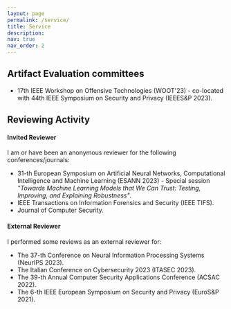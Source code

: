 ```yaml
---
layout: page
permalink: /service/
title: Service
description:
nav: true
nav_order: 2
---
```


## Artifact Evaluation committees

- 17th IEEE Workshop on Offensive Technologies (WOOT'23) - co-located with 44th IEEE Symposium on
Security and Privacy (IEEES&P 2023).

## Reviewing Activity

#### Invited Reviewer

I am or have been an anonymous reviewer for the following conferences/journals:

- 31-th European Symposium on Artificial Neural Networks, Computational Intelligence and Machine Learning (ESANN 2023) - Special session *"Towards Machine Learning Models that We Can Trust: Testing, Improving, and Explaining Robustness"*.
- IEEE Transactions on Information Forensics and Security (IEEE TIFS).
- Journal of Computer Security.


#### External Reviewer

I performed some reviews as an external reviewer for:

- The 37-th Conference on Neural Information Processing Systems (NeurIPS 2023).
- The Italian Conference on Cybersecurity 2023 (ITASEC 2023).
- The 39-th Annual Computer Security Applications Conference (ACSAC 2022).
- The 6-th IEEE European Symposium on Security and Privacy (EuroS&P 2021).
